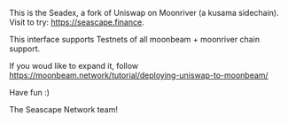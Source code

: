 This is the Seadex, a fork of Uniswap on Moonriver (a kusama sidechain). Visit to try: https://seascape.finance.

This interface supports Testnets of all moonbeam + moonriver chain support.

If you woud like to expand it, follow https://moonbeam.network/tutorial/deploying-uniswap-to-moonbeam/

Have fun :)

The Seascape Network team!
